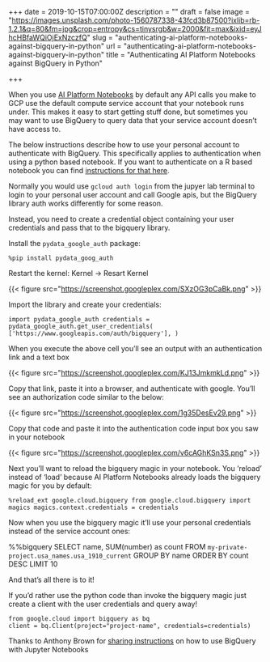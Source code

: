+++
date = 2019-10-15T07:00:00Z
description = ""
draft = false
image = "https://images.unsplash.com/photo-1560787338-43fcd3b87500?ixlib=rb-1.2.1&q=80&fm=jpg&crop=entropy&cs=tinysrgb&w=2000&fit=max&ixid=eyJhcHBfaWQiOjExNzczfQ"
slug = "authenticating-ai-platform-notebooks-against-bigquery-in-python"
url = "authenticating-ai-platform-notebooks-against-bigquery-in-python"
title = "Authenticating AI Platform Notebooks against BigQuery in Python"

+++


When you use [AI Platform Notebooks](https://cloud.google.com/ai-platform-notebooks/) by default any API calls you make to GCP use the default compute service account that your notebook runs under. This makes it easy to start getting stuff done, but sometimes you may want to use BigQuery to query data that your service account doesn’t have access to.

The below instructions describe how to use your personal account to authenticate with BigQuery. This specifically applies to authentication when using a python based notebook. If you want to authenticate on a R based notebook you can find [instructions for that here](__GHOST_URL__/blog/authenticating-to-bigrquery-on-gcp-ai-platform-notebooks/).

Normally you would use `gcloud auth login` from the jupyer lab terminal to login to your personal user account and call Google apis, but the BigQuery library auth works differently for some reason.

Instead, you need to create a credential object containing your user credentials and pass that to the bigquery library.

Install the `pydata_google_auth` package:

`%pip install pydata_goog_auth`

Restart the kernel: Kernel -> Resart Kernel

{{< figure src="https://screenshot.googleplex.com/SXzOG3pCaBk.png" >}}

Import the library and create your credentials:

```
import pydata_google_auth credentials = pydata_google_auth.get_user_credentials( ['https://www.googleapis.com/auth/bigquery'], )
```

When you execute the above cell you’ll see an output with an authentication link and a text box

{{< figure src="https://screenshot.googleplex.com/KJ13JmkmkLd.png" >}}

Copy that link, paste it into a browser, and authenticate with google. You’ll see an authorization code similar to the below:

{{< figure src="https://screenshot.googleplex.com/1g35DesEv29.png" >}}

Copy that code and paste it into the authentication code input box you saw in your notebook

{{< figure src="https://screenshot.googleplex.com/v6cAGhKSn3S.png" >}}

Next you’ll want to reload the bigquery magic in your notebook. You ‘reload’ instead of ‘load’ because AI Platform Notebooks already loads the bigquery magic for you by default:

```
%reload_ext google.cloud.bigquery from google.cloud.bigquery import magics magics.context.credentials = credentials
```

Now when you use the bigquery magic it’ll use your personal credentials instead of the service account ones:

%%bigquery SELECT name, SUM(number) as count FROM `my-private-project.usa_names.usa_1910_current` GROUP BY name ORDER BY count DESC LIMIT 10

And that’s all there is to it!

If you’d rather use the python code than invoke the bigquery magic just create a client with the user credentials and query away!

```
from google.cloud import bigquery as bq
client = bq.Client(project="project-name", credentials=credentials)

```

Thanks to Anthony Brown for [sharing instructions](https://medium.com/john-lewis-software-engineering/authenticating-jupyter-notebook-against-bigquery-957884f78527) on how to use BigQuery with Jupyter Notebooks

